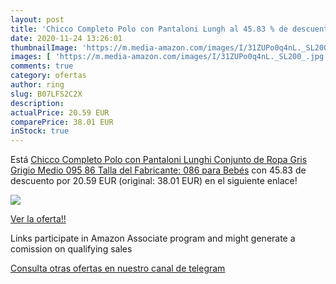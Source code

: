 ```yaml
---
layout: post
title: 'Chicco Completo Polo con Pantaloni Lungh al 45.83 % de descuento'
date: 2020-11-24 13:26:01
thumbnailImage: 'https://m.media-amazon.com/images/I/31ZUPo0q4nL._SL200_.jpg'
images: [ 'https://m.media-amazon.com/images/I/31ZUPo0q4nL._SL200_.jpg' ]
comments: true
category: ofertas
author: ring
slug: B07LFS2C2X
description:
actualPrice: 20.59 EUR
comparePrice: 38.01 EUR
inStock: true
---
```


Está [Chicco Completo Polo con Pantaloni Lunghi Conjunto de Ropa  Gris  Grigio Medio 095   86  Talla del Fabricante: 086  para Bebés](https://www.amazon.es/dp/B07LFS2C2X/?tag=tolees-21) con 45.83 de descuento por 20.59 EUR (original: 38.01 EUR) en el siguiente enlace!

[![](https://m.media-amazon.com/images/I/31ZUPo0q4nL._SL200_.jpg)](https://www.amazon.es/dp/B07LFS2C2X/?tag=tolees-21)

[Ver la oferta!!](https://www.amazon.es/dp/B07LFS2C2X/?tag=tolees-21)

Links participate in Amazon Associate program and might generate a comission on qualifying sales

[Consulta otras ofertas en nuestro canal de telegram](https://t.me/s/ofertas25)
